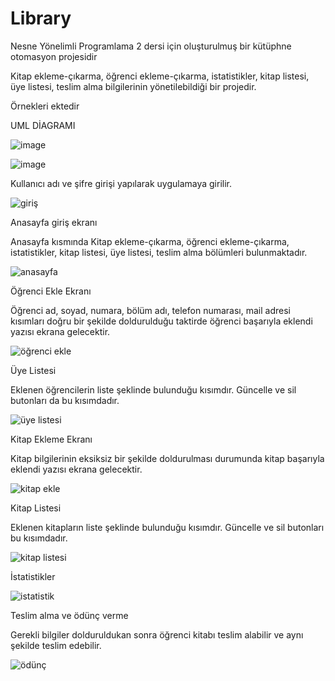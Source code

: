 # Library
 Nesne Yönelimli Programlama 2 dersi için oluşturulmuş bir kütüphne otomasyon projesidir

 Kitap ekleme-çıkarma, öğrenci ekleme-çıkarma,  istatistikler, kitap listesi, üye listesi, teslim alma bilgilerinin yönetilebildiği bir projedir.
 
 Örnekleri ektedir
 
 UML DİAGRAMI

![image](https://user-images.githubusercontent.com/102472911/171635573-f560d4cf-4754-4c67-b5cc-eeb70df47012.png)


![image](https://user-images.githubusercontent.com/102472911/171635765-11dacddf-ddb5-4427-ba5e-b9db21c601f1.png)



Kullanıcı adı ve şifre girişi yapılarak uygulamaya girilir.


![giriş](https://user-images.githubusercontent.com/102472911/171624655-04091910-3ec3-4b50-bdab-78c7addd7973.png)


Anasayfa  giriş  ekranı

Anasayfa kısmında Kitap ekleme-çıkarma, öğrenci ekleme-çıkarma,  istatistikler, kitap listesi, üye listesi, teslim alma bölümleri bulunmaktadır.


![anasayfa](https://user-images.githubusercontent.com/102472911/171624973-0e4e4a4d-fae8-48f4-80e2-6ce207c912d4.png)


Öğrenci Ekle Ekranı

Öğrenci ad, soyad, numara, bölüm adı, telefon numarası, mail adresi kısımları doğru bir şekilde doldurulduğu taktirde öğrenci başarıyla eklendi yazısı ekrana gelecektir.


![öğrenci ekle](https://user-images.githubusercontent.com/102472911/171625137-cabc67be-b844-4559-82ff-8465b8a70291.png)


Üye Listesi

Eklenen öğrencilerin liste şeklinde bulunduğu kısımdır. Güncelle ve sil butonları da bu kısımdadır.


![üye listesi](https://user-images.githubusercontent.com/102472911/171625283-5c356b40-154f-4bf2-b819-ca8c705f7b6c.png)



Kitap Ekleme Ekranı 

Kitap bilgilerinin eksiksiz bir şekilde doldurulması durumunda kitap başarıyla eklendi yazısı ekrana gelecektir.


![kitap ekle](https://user-images.githubusercontent.com/102472911/171625590-62b0db02-32a5-47c2-a612-ebffe628e526.png)


Kitap Listesi 

Eklenen kitapların liste şeklinde bulunduğu kısımdır. Güncelle ve sil butonları bu kısımdadır.


![kitap listesi](https://user-images.githubusercontent.com/102472911/171625768-eef68eda-aa59-4a6c-b75a-11fbcde00182.png)



İstatistikler 


![istatistik](https://user-images.githubusercontent.com/102472911/171625833-ff8ced3a-9fdd-4fb0-8190-e8f940287ae1.png)



Teslim alma ve ödünç verme


Gerekli bilgiler dolduruldukan sonra öğrenci kitabı teslim alabilir ve aynı şekilde teslim edebilir.


![ödünç](https://user-images.githubusercontent.com/102472911/171625970-281ae9f5-16f4-4286-bae1-5aa169bcb3d5.png)









